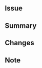 ## Issue

<!-- 이슈와 연결하려면 #{이슈번호} 라고 적어주세요. -->

## Summary

<!-- PR의 개요를 적어주세요. -->

## Changes

<!-- 작업한 내용을 적어주세요. -->

## Note

<!-- 공유할 내용, 스크린샷 등을 넣어 주세요. -->